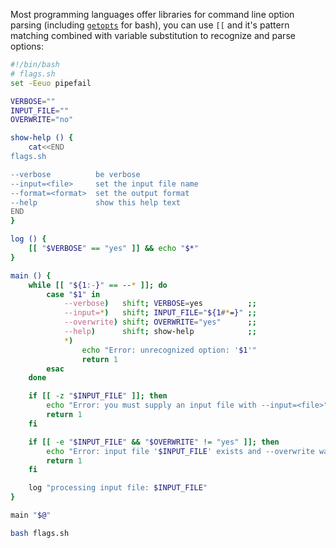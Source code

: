 Most programming languages offer libraries for command line option parsing (including [`getopts`](https://en.wikipedia.org/wiki/Getopts) for bash), you can use `[[` and it's pattern matching combined with variable substitution to recognize and parse options:

```bash
#!/bin/bash
# flags.sh
set -Eeuo pipefail

VERBOSE=""
INPUT_FILE=""
OVERWRITE="no"

show-help () {
    cat<<END
flags.sh

--verbose          be verbose
--input=<file>     set the input file name
--format=<format>  set the output format
--help             show this help text
END
}

log () {
    [[ "$VERBOSE" == "yes" ]] && echo "$*"
}

main () {
    while [[ "${1:-}" == --* ]]; do
        case "$1" in
            --verbose)   shift; VERBOSE=yes          ;;
            --input=*)   shift; INPUT_FILE="${1#*=}" ;;
            --overwrite) shift; OVERWRITE="yes"      ;;
            --help)      shift; show-help            ;;
            *)
                echo "Error: unrecognized option: '$1'"
                return 1
        esac
    done

    if [[ -z "$INPUT_FILE" ]]; then
        echo "Error: you must supply an input file with --input=<file>"
        return 1
    fi

    if [[ -e "$INPUT_FILE" && "$OVERWRITE" != "yes" ]]; then
        echo "Error: input file '$INPUT_FILE' exists and --overwrite was not passed"
        return 1
    fi

    log "processing input file: $INPUT_FILE"
}

main "$@"
```

```bash
bash flags.sh

```
